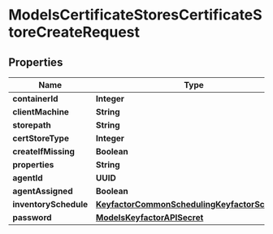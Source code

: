 

# ModelsCertificateStoresCertificateStoreCreateRequest


## Properties

| Name | Type | Description | Notes |
|------------ | ------------- | ------------- | -------------|
|**containerId** | **Integer** |  |  [optional] |
|**clientMachine** | **String** |  |  [optional] |
|**storepath** | **String** |  |  [optional] |
|**certStoreType** | **Integer** |  |  [optional] |
|**createIfMissing** | **Boolean** |  |  [optional] |
|**properties** | **String** |  |  [optional] |
|**agentId** | **UUID** |  |  [optional] |
|**agentAssigned** | **Boolean** |  |  [optional] |
|**inventorySchedule** | [**KeyfactorCommonSchedulingKeyfactorSchedule**](KeyfactorCommonSchedulingKeyfactorSchedule.md) |  |  [optional] |
|**password** | [**ModelsKeyfactorAPISecret**](ModelsKeyfactorAPISecret.md) |  |  [optional] |



